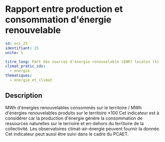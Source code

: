 # Rapport entre production et consommation d'énergie renouvelable
```yaml
id: eci_25
identifiant: 25
unite: %

titre_long: Part des sources d'énergie renouvelable (ENR) locales (%)
climat_pratic_ids:
  - energie
thematiques:
  - energie_et_climat
```
## Description
MWh d'énergies renouvelables consommés sur le territoire / MWh d'énergies renouvelables produits sur le territoire *100
Cet indicateur est à considérer car la production d'énergie génère la consommation de ressources naturelles sur le terrioire et en-dehors du territoire de la collectivité.
Les observatoires climat-air-énergie peuvent fournir la donnée. Cet indicateur peut aussi être suivi dans le cadre du PCAET.
